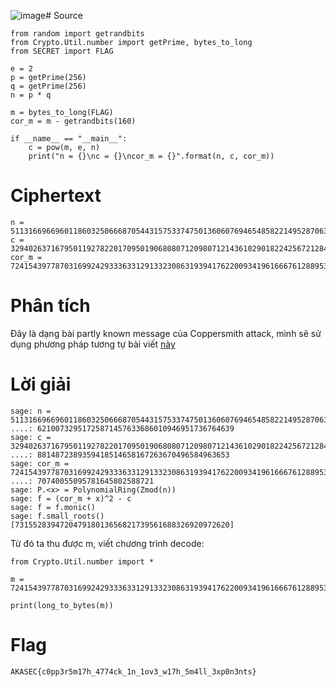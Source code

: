 ![image](https://github.com/anhshidou/akasecctf-2024/assets/90485791/8e3e695f-00ee-45e0-983a-9cf3662ce62a)# Source

```
from random import getrandbits
from Crypto.Util.number import getPrime, bytes_to_long
from SECRET import FLAG

e = 2
p = getPrime(256)
q = getPrime(256)
n = p * q

m = bytes_to_long(FLAG)
cor_m = m - getrandbits(160)

if __name__ == "__main__":
    c = pow(m, e, n)
    print("n = {}\nc = {}\ncor_m = {}".format(n, c, cor_m))
```

# Ciphertext

```
n = 5113166966960118603250666870544315753374750136060769465485822149528706374700934720443689630473991177661169179462100732951725871457633686010946951736764639
c = 329402637167950119278220170950190680807120980712143610290182242567212843996710001488280098771626903975534140478814872389359418514658167263670496584963653
cor_m = 724154397787031699242933363312913323086319394176220093419616667612889538090840511507392245976984201647543870740055095781645802588721
```

# Phân tích

Đây là dạng bài partly known message của Coppersmith attack, mình sẽ sử dụng phương pháp tương tự bài viết [này](https://hackmd.io/@nomorecaffeine/By_SVppIh)

# Lời giải

```
sage: n = 51131669669601186032506668705443157533747501360607694654858221495287063747009347204436896304739911776611691794
....: 62100732951725871457633686010946951736764639
sage: c = 32940263716795011927822017095019068080712098071214361029018224256721284399671000148828009877162690397553414047
....: 8814872389359418514658167263670496584963653
sage: cor_m = 7241543977870316992429333633129133230863193941762200934196166676128895380908405115073922459769842016475438
....: 70740055095781645802588721
sage: P.<x> = PolynomialRing(Zmod(n))
sage: f = (cor_m + x)^2 - c
sage: f = f.monic()
sage: f.small_roots()
[731552839472047918013656821739561688326920972620]
```
Từ đó ta thu được m, viết chương trình decode:

```
from Crypto.Util.number import *

m = 724154397787031699242933363312913323086319394176220093419616667612889538090840511508123798816456249565557527561794657469972723561341

print(long_to_bytes(m))
```
# Flag
`AKASEC{c0pp3r5m17h_4774ck_1n_1ov3_w17h_5m4ll_3xp0n3nts}`
